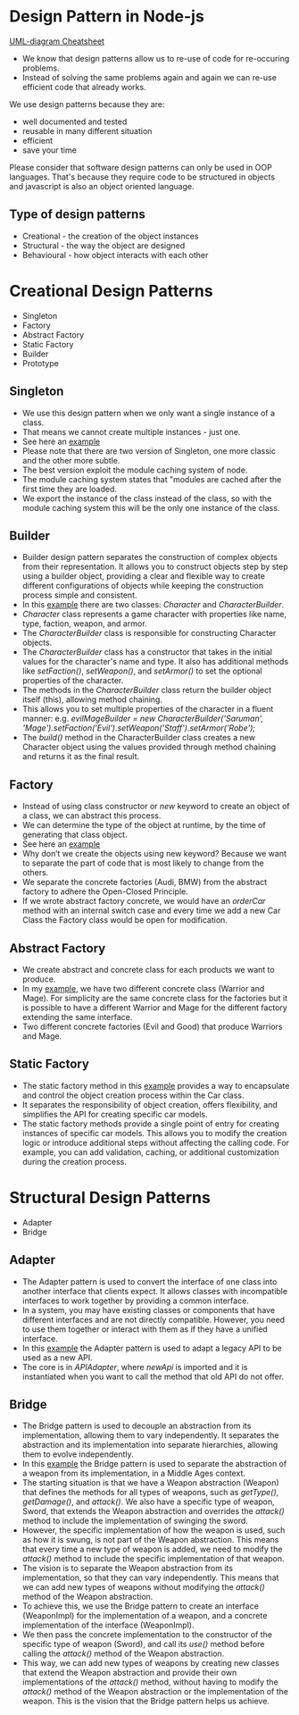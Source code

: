 # Design Pattern in Node-js

[UML-diagram Cheatsheet](https://imgv2-1-f.scribdassets.com/img/document/329323300/original/9f4d8fc1fa/1683664721?v=1)

* We know that design patterns allow us to re-use of code for re-occuring problems.
* Instead of solving the same problems again and again we can re-use efficient code that already works.

We use design patterns because they are:

* well documented and tested 
* reusable in many different situation 
* efficient
* save your time

Please consider that software design patterns can only be used in OOP languages. That's because they require code to be structured in objects and javascript is also an object oriented language.


## Type of design patterns

* Creational - the creation of the object instances 
* Structural - the way the object are designed 
* Behavioural - how object interacts with each other

# Creational Design Patterns 

* Singleton 
* Factory
* Abstract Factory
* Static Factory
* Builder
* Prototype

## Singleton

* We use this design pattern when we only want a single instance of a class.
* That means we cannot create multiple instances - just one.
* See here an [example](code/creational/singleton)
* Please note that there are two version of Singleton, one more classic and the other more subtle.
* The best version exploit the module caching system of node.
* The module caching system states that "modules are cached after the first time they are loaded.
* We export the instance of the class instead of the class, so with the module caching system this will be the only one instance of the class.

## Builder

* Builder design pattern separates the construction of complex objects from their representation. It allows you to construct objects step by step using a builder object, providing a clear and flexible way to create different configurations of objects while keeping the construction process simple and consistent.
* In this [example](code/creational/builder) there are two classes: *Character* and *CharacterBuilder*. 
* *Character* class represents a game character with properties like name, type, faction, weapon, and armor. 
* The *CharacterBuilder* class is responsible for constructing Character objects.
* The *CharacterBuilder* class has a constructor that takes in the initial values for the character's name and type. It also has additional methods like *setFaction()*, *setWeapon()*, and *setArmor()* to set the optional properties of the character.
* The methods in the *CharacterBuilder* class return the builder object itself (this), allowing method chaining.
* This allows you to set multiple properties of the character in a fluent manner: e.g. *evilMageBuilder = new CharacterBuilder('Saruman', 'Mage').setFaction('Evil').setWeapon('Staff').setArmor('Robe');*
* The *build()* method in the CharacterBuilder class creates a new Character object using the values provided through method chaining and returns it as the final result.



## Factory

* Instead of using class constructor or *new* keyword to create an object of a class, we can abstract this process.
* We can determine the type of the object at runtime, by the time of generating that class object.
* See here an [example](code/creational/factory)
* Why don’t we create the objects using new keyword? Because we want to separate the part of code that is most likely to change from the others.
* We separate the concrete factories (Audi, BMW) from the abstract factory to adhere the Open-Closed Principle.
* If we wrote abstract factory concrete, we would have an *orderCar* method with an internal switch case and every time we add a new Car Class the Factory class would be open for modification. 

## Abstract Factory

* We create abstract and concrete class for each products we want to produce.
* In my [example](code/creational/abstract_factory), we have two different concrete class (Warrior and Mage). For simplicity are the same concrete class for the factories but it is possible to have a different Warrior and Mage for the different factory extending the same interface.
* Two different concrete factories (Evil and Good) that produce Warriors and Mage.

## Static Factory

* The static factory method in this [example](code/creational/static_factory) provides a way to encapsulate and control the object creation process within the Car class.
* It separates the responsibility of object creation, offers flexibility, and simplifies the API for creating specific car models.
* The static factory methods provide a single point of entry for creating instances of specific car models. This allows you to modify the creation logic or introduce additional steps without affecting the calling code. For example, you can add validation, caching, or additional customization during the creation process.

# Structural Design Patterns

* Adapter
* Bridge


## Adapter

* The Adapter pattern is used to convert the interface of one class into another interface that clients expect. It allows classes with incompatible interfaces to work together by providing a common interface.
* In a system, you may have existing classes or components that have different interfaces and are not directly compatible. However, you need to use them together or interact with them as if they have a unified interface.
* In this [example](code/structural/adapter) the Adapter pattern is used to adapt a legacy API to be used as a new API.
* The core is in *APIAdapter*, where *newApi* is imported and it is instantiated when you want to call the method that old API do not offer.

## Bridge

* The Bridge pattern is used to decouple an abstraction from its implementation, allowing them to vary independently. It separates the abstraction and its implementation into separate hierarchies, allowing them to evolve independently.
* In this [example](code/structural/bridge) the Bridge pattern is used to separate the abstraction of a weapon from its implementation, in a Middle Ages context.
* The starting situation is that we have a Weapon abstraction (Weapon) that defines the methods for all types of weapons, such as *getType()*, *getDamage()*, and *attack()*. We also have a specific type of weapon, Sword, that extends the Weapon abstraction and overrides the *attack()* method to include the implementation of swinging the sword.
* However, the specific implementation of how the weapon is used, such as how it is swung, is not part of the Weapon abstraction. This means that every time a new type of weapon is added, we need to modify the *attack()* method to include the specific implementation of that weapon.
* The vision is to separate the Weapon abstraction from its implementation, so that they can vary independently. This means that we can add new types of weapons without modifying the *attack()* method of the Weapon abstraction.
* To achieve this, we use the Bridge pattern to create an interface (WeaponImpl) for the implementation of a weapon, and a concrete implementation of the interface (WeaponImpl). 
* We then pass the concrete implementation to the constructor of the specific type of weapon (Sword), and call its *use()* method before calling the *attack()* method of the Weapon abstraction.
* This way, we can add new types of weapons by creating new classes that extend the Weapon abstraction and provide their own implementations of the *attack()* method, without having to modify the *attack()* method of the Weapon abstraction or the implementation of the weapon. This is the vision that the Bridge pattern helps us achieve.





